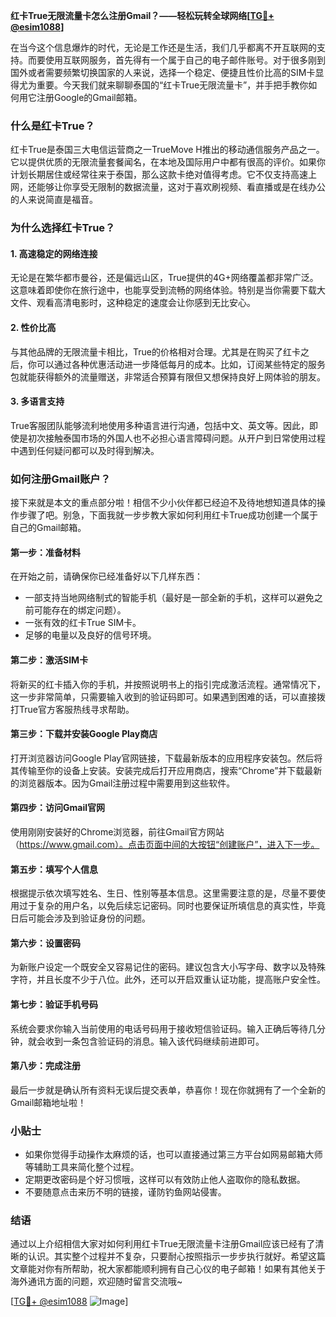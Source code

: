 **红卡True无限流量卡怎么注册Gmail？——轻松玩转全球网络[[TG💪+ @esim1088](https://t.me/s/esim1088)]**

在当今这个信息爆炸的时代，无论是工作还是生活，我们几乎都离不开互联网的支持。而要使用互联网服务，首先得有一个属于自己的电子邮件账号。对于很多刚到国外或者需要频繁切换国家的人来说，选择一个稳定、便捷且性价比高的SIM卡显得尤为重要。今天我们就来聊聊泰国的“红卡True无限流量卡”，并手把手教你如何用它注册Google的Gmail邮箱。

### 什么是红卡True？

红卡True是泰国三大电信运营商之一TrueMove H推出的移动通信服务产品之一。它以提供优质的无限流量套餐闻名，在本地及国际用户中都有很高的评价。如果你计划长期居住或经常往来于泰国，那么这款卡绝对值得考虑。它不仅支持高速上网，还能够让你享受无限制的数据流量，这对于喜欢刷视频、看直播或是在线办公的人来说简直是福音。

### 为什么选择红卡True？

#### 1. 高速稳定的网络连接
无论是在繁华都市曼谷，还是偏远山区，True提供的4G+网络覆盖都非常广泛。这意味着即使你在旅行途中，也能享受到流畅的网络体验。特别是当你需要下载大文件、观看高清电影时，这种稳定的速度会让你感到无比安心。

#### 2. 性价比高
与其他品牌的无限流量卡相比，True的价格相对合理。尤其是在购买了红卡之后，你可以通过各种优惠活动进一步降低每月的成本。比如，订阅某些特定的服务包就能获得额外的流量赠送，非常适合预算有限但又想保持良好上网体验的朋友。

#### 3. 多语言支持
True客服团队能够流利地使用多种语言进行沟通，包括中文、英文等。因此，即使是初次接触泰国市场的外国人也不必担心语言障碍问题。从开户到日常使用过程中遇到任何疑问都可以及时得到解决。

### 如何注册Gmail账户？

接下来就是本文的重点部分啦！相信不少小伙伴都已经迫不及待地想知道具体的操作步骤了吧。别急，下面我就一步步教大家如何利用红卡True成功创建一个属于自己的Gmail邮箱。

#### 第一步：准备材料
在开始之前，请确保你已经准备好以下几样东西：
- 一部支持当地网络制式的智能手机（最好是一部全新的手机，这样可以避免之前可能存在的绑定问题）。
- 一张有效的红卡True SIM卡。
- 足够的电量以及良好的信号环境。

#### 第二步：激活SIM卡
将新买的红卡插入你的手机，并按照说明书上的指引完成激活流程。通常情况下，这一步非常简单，只需要输入收到的验证码即可。如果遇到困难的话，可以直接拨打True官方客服热线寻求帮助。

#### 第三步：下载并安装Google Play商店
打开浏览器访问Google Play官网链接，下载最新版本的应用程序安装包。然后将其传输至你的设备上安装。安装完成后打开应用商店，搜索“Chrome”并下载最新的浏览器版本。因为Gmail注册过程中需要用到这些软件。

#### 第四步：访问Gmail官网
使用刚刚安装好的Chrome浏览器，前往Gmail官方网站（https://www.gmail.com）。点击页面中间的大按钮“创建账户”，进入下一步。

#### 第五步：填写个人信息
根据提示依次填写姓名、生日、性别等基本信息。这里需要注意的是，尽量不要使用过于复杂的用户名，以免后续忘记密码。同时也要保证所填信息的真实性，毕竟日后可能会涉及到验证身份的问题。

#### 第六步：设置密码
为新账户设定一个既安全又容易记住的密码。建议包含大小写字母、数字以及特殊字符，并且长度不少于八位。此外，还可以开启双重认证功能，提高账户安全性。

#### 第七步：验证手机号码
系统会要求你输入当前使用的电话号码用于接收短信验证码。输入正确后等待几分钟，就会收到一条包含验证码的消息。输入该代码继续前进即可。

#### 第八步：完成注册
最后一步就是确认所有资料无误后提交表单，恭喜你！现在你就拥有了一个全新的Gmail邮箱地址啦！

### 小贴士

- 如果你觉得手动操作太麻烦的话，也可以直接通过第三方平台如网易邮箱大师等辅助工具来简化整个过程。
- 定期更改密码是个好习惯哦，这样可以有效防止他人盗取你的隐私数据。
- 不要随意点击来历不明的链接，谨防钓鱼网站侵害。

### 结语

通过以上介绍相信大家对如何利用红卡True无限流量卡注册Gmail应该已经有了清晰的认识。其实整个过程并不复杂，只要耐心按照指示一步步执行就好。希望这篇文章能对你有所帮助，祝大家都能顺利拥有自己心仪的电子邮箱！如果有其他关于海外通讯方面的问题，欢迎随时留言交流哦~

[[TG💪+ @esim1088](https://t.me/s/esim1088) ![Image](https://i.postimg.cc/4NQfJmqS/Snipaste-2025-05-13-00-14-12.png)]